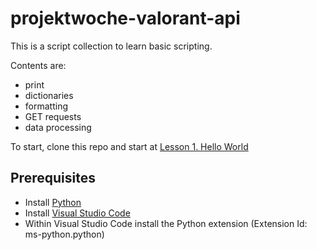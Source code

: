 # projektwoche-valorant-api

This is a script collection to learn basic scripting.

Contents are:
- print
- dictionaries
- formatting
- GET requests
- data processing

To start, clone this repo and start at [Lesson 1. Hello World](lessons/1.%20hello%20world.py)

## Prerequisites

- Install [Python](https://www.python.org/downloads/)
- Install [Visual Studio Code](https://code.visualstudio.com/)
- Within Visual Studio Code install the Python extension (Extension Id: ms-python.python)